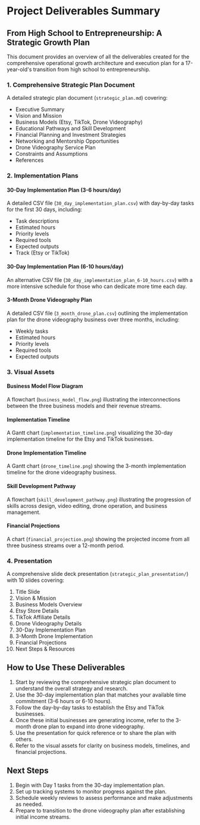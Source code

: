# Project Deliverables Summary

## From High School to Entrepreneurship: A Strategic Growth Plan

This document provides an overview of all the deliverables created for the comprehensive operational growth architecture and execution plan for a 17-year-old's transition from high school to entrepreneurship.

### 1. Comprehensive Strategic Plan Document

A detailed strategic plan document (`strategic_plan.md`) covering:

- Executive Summary
- Vision and Mission
- Business Models (Etsy, TikTok, Drone Videography)
- Educational Pathways and Skill Development
- Financial Planning and Investment Strategies
- Networking and Mentorship Opportunities
- Drone Videography Service Plan
- Constraints and Assumptions
- References

### 2. Implementation Plans

#### 30-Day Implementation Plan (3-6 hours/day)
A detailed CSV file (`30_day_implementation_plan.csv`) with day-by-day tasks for the first 30 days, including:
- Task descriptions
- Estimated hours
- Priority levels
- Required tools
- Expected outputs
- Track (Etsy or TikTok)

#### 30-Day Implementation Plan (6-10 hours/day)
An alternative CSV file (`30_day_implementation_plan_6-10_hours.csv`) with a more intensive schedule for those who can dedicate more time each day.

#### 3-Month Drone Videography Plan
A detailed CSV file (`3_month_drone_plan.csv`) outlining the implementation plan for the drone videography business over three months, including:
- Weekly tasks
- Estimated hours
- Priority levels
- Required tools
- Expected outputs

### 3. Visual Assets

#### Business Model Flow Diagram
A flowchart (`business_model_flow.png`) illustrating the interconnections between the three business models and their revenue streams.

#### Implementation Timeline
A Gantt chart (`implementation_timeline.png`) visualizing the 30-day implementation timeline for the Etsy and TikTok businesses.

#### Drone Implementation Timeline
A Gantt chart (`drone_timeline.png`) showing the 3-month implementation timeline for the drone videography business.

#### Skill Development Pathway
A flowchart (`skill_development_pathway.png`) illustrating the progression of skills across design, video editing, drone operation, and business management.

#### Financial Projections
A chart (`financial_projection.png`) showing the projected income from all three business streams over a 12-month period.

### 4. Presentation

A comprehensive slide deck presentation (`strategic_plan_presentation/`) with 10 slides covering:
1. Title Slide
2. Vision & Mission
3. Business Models Overview
4. Etsy Store Details
5. TikTok Affiliate Details
6. Drone Videography Details
7. 30-Day Implementation Plan
8. 3-Month Drone Implementation
9. Financial Projections
10. Next Steps & Resources

## How to Use These Deliverables

1. Start by reviewing the comprehensive strategic plan document to understand the overall strategy and research.
2. Use the 30-day implementation plan that matches your available time commitment (3-6 hours or 6-10 hours).
3. Follow the day-by-day tasks to establish the Etsy and TikTok businesses.
4. Once these initial businesses are generating income, refer to the 3-month drone plan to expand into drone videography.
5. Use the presentation for quick reference or to share the plan with others.
6. Refer to the visual assets for clarity on business models, timelines, and financial projections.

## Next Steps

1. Begin with Day 1 tasks from the 30-day implementation plan.
2. Set up tracking systems to monitor progress against the plan.
3. Schedule weekly reviews to assess performance and make adjustments as needed.
4. Prepare to transition to the drone videography plan after establishing initial income streams.

